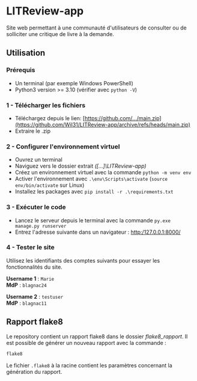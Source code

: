 # LITReview-app

Site web permettant à une communauté d'utilisateurs de consulter ou de
solliciter une critique de livre à la demande.

## Utilisation

### Prérequis

* Un terminal (par exemple Windows PowerShell)
* Python3 version >= 3.10 (vérifier avec `python -V`)

### 1 - Télécharger les fichiers

* Téléchargez depuis le lien:
  [https://github.com/.../main.zip](https://github.com/Wil31/LITReview-app/archive/refs/heads/main.zip)
* Extraire le .zip

### 2 - Configurer l'environnement virtuel

* Ouvrez un terminal
* Naviguez vers le dossier extrait _([...]\LITReview-app)_
* Créez un environnement virtuel avec la commande `python -m venv env`
* Activer l'environnement
  avec `.\env\Scripts\activate` (`source env/bin/activate` sur Linux)
* Installez les packages avec `pip install -r .\requirements.txt`

### 3 - Exécuter le code

* Lancez le serveur depuis le terminal avec la
  commande `py.exe manage.py runserver`
* Entrez l'adresse suivante dans un navigateur : [http:/127.0.0.1:8000/]()

### 4 - Tester le site

Utilisez les identifiants des comptes suivants pour essayer les
fonctionnalités du site.

**Username 1** : `Marie`  
**MdP** : `blagnac24`

**Username 2** : `testuser`  
**MdP** : `blagnac11`

## Rapport flake8

Le repository contient un rapport flake8 dans le dossier _flake8_rapport_.
Il est possible de générer un nouveau rapport avec la commande :

```bash
flake8
```

Le fichier ```.flake8``` à la racine contient les paramètres concernant la
génération du rapport.